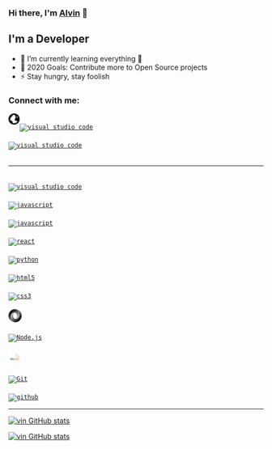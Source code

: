 ### Hi there, I'm [Alvin][website] 👋 

## I'm a Developer

- 🔭 I’m currently learning everything 🤣
- 🥅 2020 Goals: Contribute more to Open Source projects
- ⚡ Stay hungry, stay foolish

### Connect with me:

[<img align="left" alt="codeSTACKr.com" width="22px" src="https://raw.githubusercontent.com/iconic/open-iconic/master/svg/globe.svg" />][website]
[<code>
<img alt="visual studio code" width="26px" src="https://cdn.jsdelivr.net/npm/simple-icons@v3/icons/linkedin.svg" />
</code>](https://www.linkedin.com/in/alvin-fauzi-aulia)
[<code>
<img alt="visual studio code" width="26px" src="https://cdn.jsdelivr.net/npm/simple-icons@v3/icons/instagram.svg" />
</code>](https://www.instagram.com/this.vin/)
<br/>

---

[<code>
<img alt="visual studio code" width="26px" src="https://img.icons8.com/fluent/240/000000/visual-studio-code-2019.png" />
</code>](https://code.visualstudio.com/)
[<code>
<img alt="javascript" width="26px" src="https://img.icons8.com/color/240/000000/javascript.png" />
</code>](https://developer.mozilla.org/en-US/docs/Web/JavaScript)
[<code>
<img alt="javascript" width="26px" src="https://img.icons8.com/offices/160/000000/php-logo.png" />
</code>](https://www.php.net/)
[<code>
<img alt="react" width="26px" src="https://img.icons8.com/color/240/000000/react-native.png" />
</code>](https://reactjs.org/)
[<code>
<img alt="python" width="26px" src="https://img.icons8.com/color/240/000000/python.png">
</code>](https://www.python.org/)
[<code>
<img alt="html5" width="26px" src="https://img.icons8.com/color/240/000000/html-5.png">
</code>](https://developer.mozilla.org/en-US/docs/Web/HTML)
[<code>
<img alt="css3" width="26px" src="https://img.icons8.com/color/240/000000/css3.png">
</code>](https://developer.mozilla.org/en-US/docs/Web/CSS)
[<code>
<img alt="json" width="26px" src="https://raw.githubusercontent.com/github/explore/80688e429a7d4ef2fca1e82350fe8e3517d3494d/topics/json/json.png">
</code>](https://www.json.org/json-en.html)
[<code>
<img alt="Node.js" width="26px" src="https://img.icons8.com/color/240/000000/nodejs.png">
</code>](https://nodejs.org/en/)
[<code>
<img alt="MySQL" width="26px" src="https://raw.githubusercontent.com/github/explore/80688e429a7d4ef2fca1e82350fe8e3517d3494d/topics/mysql/mysql.png">
</code>](https://dev.mysql.com/)
[<code>
<img alt="Git" width="26px" src="https://img.icons8.com/color/240/000000/git.png">
</code>](https://git-scm.com/)
[<code>
<img alt="github" width="26px" src="https://img.icons8.com/ios-glyphs/240/000000/github.png">
</code>](https://github.com/)

---

[![vin GitHub stats](https://github-readme-stats.vercel.app/api?username=xlvxn&count_private=true&show_icons=true&theme=radical&hide_rank=false)](https://github.com/xlvxn)

[![vin GitHub stats](https://github-readme-stats.vercel.app/api/top-langs/?username=xlvxn&layout=compact&langs_count=8&count_private=true&show_icons=true&theme=radical&hide_rank=false)](https://github.com/xlvxn)

[website]: https://profile.vin-dev.my.id/